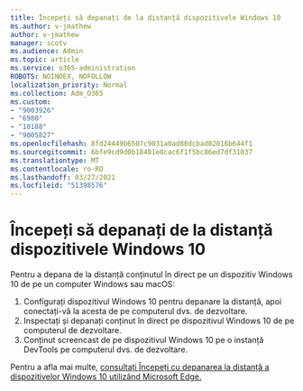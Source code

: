 ```yaml
---
title: Începeți să depanați de la distanță dispozitivele Windows 10
ms.author: v-jmathew
author: v-jmathew
manager: scotv
ms.audience: Admin
ms.topic: article
ms.service: o365-administration
ROBOTS: NOINDEX, NOFOLLOW
localization_priority: Normal
ms.collection: Adm_O365
ms.custom:
- "9003926"
- "6980"
- "10188"
- "9005827"
ms.openlocfilehash: 8fd24449b6507c9031a0ad88dcbad02016b644f1
ms.sourcegitcommit: 6bfe9cd9d0b18481e0cac6f1f5bc86ed7df31037
ms.translationtype: MT
ms.contentlocale: ro-RO
ms.lasthandoff: 03/27/2021
ms.locfileid: "51398576"
---
```

# <a name="get-started-with-remotely-debugging-windows-10-devices"></a>Începeți să depanați de la distanță dispozitivele Windows 10

Pentru a depana de la distanță conținutul în direct pe un dispozitiv Windows 10 de pe un computer Windows sau macOS:

1. Configurați dispozitivul Windows 10 pentru depanare la distanță, apoi conectați-vă la acesta de pe computerul dvs. de dezvoltare.
2. Inspectați și depanați conținut în direct pe dispozitivul Windows 10 de pe computerul de dezvoltare.
3. Conținut screencast de pe dispozitivul Windows 10 pe o instanță DevTools pe computerul dvs. de dezvoltare.

Pentru a afla mai multe, [consultați Începeți cu depanarea la distanță a dispozitivelor Windows 10 utilizând Microsoft Edge.](https://go.microsoft.com/fwlink/?linkid=2142172)
